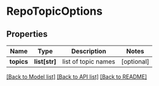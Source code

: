 # RepoTopicOptions

## Properties
Name | Type | Description | Notes
------------ | ------------- | ------------- | -------------
**topics** | **list[str]** | list of topic names | [optional] 

[[Back to Model list]](../gitea/docs/README.md#documentation-for-models) [[Back to API list]](../gitea/docs/README.md#documentation-for-api-endpoints) [[Back to README]](../gitea/docs/README.md)

